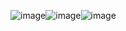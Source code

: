 <!---

RotiBakar46/RotiBakar46 is a ✨ special ✨ repository because its `README.md` (this file) appears on your GitHub profile.
You can click the Preview link to take a look at your changes.
--->
![image](https://github.com/user-attachments/assets/eb1921c2-fc7b-4b09-90f3-47e3a9698490)![image](https://github.com/user-attachments/assets/c23cffd9-823a-4541-8b3d-65d7fde924b0)![image](https://github.com/user-attachments/assets/85c39cba-520f-4a95-9d02-de3a65145a2d)





